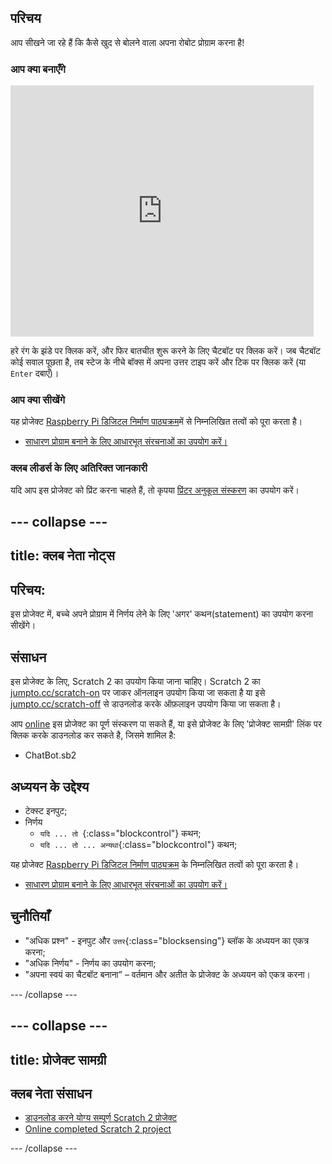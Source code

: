 ## परिचय

आप सीखने जा रहे हैं कि कैसे खुद से बोलने वाला अपना रोबोट प्रोग्राम करना है!

### आप क्या बनाएँगे

<div class="scratch-preview">
  <iframe allowtransparency="true" width="485" height="402" src="https://scratch.mit.edu/projects/embed/26762091/?autostart=false" frameborder="0"></iframe>
</div>

हरे रंग के झंडे पर क्लिक करें, और फिर बातचीत शुरू करने के लिए चैटबॉट पर क्लिक करें। जब चैटबॉट कोई सवाल पूछता है, तब स्टेज के नीचे बॉक्स में अपना उत्तर टाइप करें और टिक पर क्लिक करें (या `Enter` दबाएँ)।

### आप क्या सीखेंगे

यह प्रोजेक्ट [Raspberry Pi डिजिटल निर्माण पाठ्यक्रम](http://rpf.io/curriculum)में से निम्नलिखित तत्वों को पूरा करता है।

+ [साधारण प्रोग्राम बनाने के लिए आधारभूत संरचनाओं का उपयोग करें।](https://www.raspberrypi.org/curriculum/programming/creator)

### क्लब लीडर्स के लिए अतिरिक्त जानकारी

यदि आप इस प्रोजेक्ट को प्रिंट करना चाहते हैं, तो कृपया [प्रिंटर अनुकूल संस्करण](https://projects.raspberrypi.org/en/projects/chatbot/print) का उपयोग करें।

## \--- collapse \---

## title: क्लब नेता नोट्स

## परिचय:

इस प्रोजेक्ट में, बच्चे अपने प्रोग्राम में निर्णय लेने के लिए 'अगर' कथन(statement) का उपयोग करना सीखेंगे।

## संसाधन

इस प्रोजेक्ट के लिए, Scratch 2 का उपयोग किया जाना चाहिए। Scratch 2 का [jumpto.cc/scratch-on](http://jumpto.cc/scratch-on) पर जाकर ऑनलाइन उपयोग किया जा सकता है या इसे [jumpto.cc/scratch-off](http://jumpto.cc/scratch-off) से डाउनलोड करके ऑफ़लाइन उपयोग किया जा सकता है।

आप [online](http://scratch.mit.edu/projects/26762091/#editor) इस प्रोजेक्ट का पूर्ण संस्करण पा सकते हैं, या इसे प्रोजेक्ट के लिए 'प्रोजेक्ट सामग्री' लिंक पर क्लिक करके डाउनलोड कर सकते है, जिसमे शामिल है:

+ ChatBot.sb2

## अध्ययन के उद्देश्य

+ टेक्स्ट इनपुट;
+ निर्णय 
    + `यदि ... तो `{:class="blockcontrol"} कथन;
    + `यदि ... तो ... अन्यथा`{:class="blockcontrol"} कथन;

यह प्रोजेक्ट [Raspberry Pi डिजिटल निर्माण पाठ्यक्रम](http://rpf.io/curriculum) के निम्नलिखित तत्वों को पूरा करता है।

+ [साधारण प्रोग्राम बनाने के लिए आधारभूत संरचनाओं का उपयोग करें।](https://www.raspberrypi.org/curriculum/programming/creator)

## चुनौतियाँ

+ "अधिक प्रश्न" - इनपुट और `उत्तर`{:class="blocksensing"} ब्लॉक के अध्ययन का एकत्र करना;
+ "अधिक निर्णय" - निर्णय का उपयोग करना;
+ "अपना स्वयं का चैटबॉट बनाना” – वर्तमान और अतीत के प्रोजेक्ट के अध्ययन को एकत्र करना।

\--- /collapse \---

## \--- collapse \---

## title: प्रोजेक्ट सामग्री

## क्लब नेता संसाधन

+ [डाउनलोड करने योग्य सम्पूर्ण Scratch 2 प्रोजेक्ट](resources/ChatBot.sb2)
+ [Online completed Scratch 2 project](http://scratch.mit.edu/projects/26762091/#editor)

\--- /collapse \---